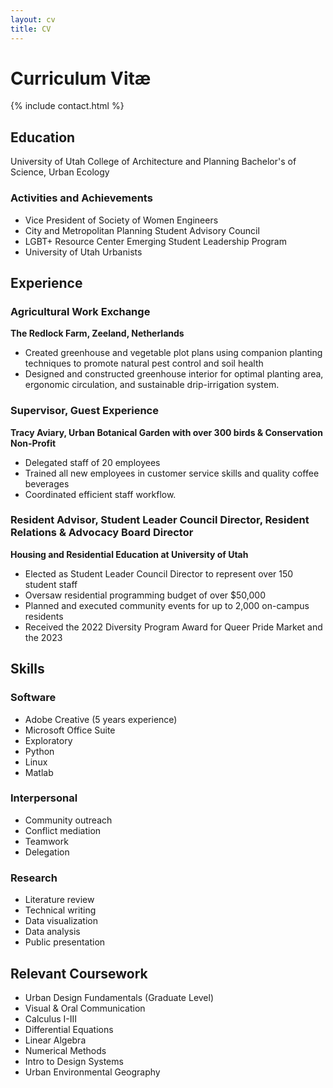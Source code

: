 ```yaml
---
layout: cv
title: CV
---
```


# Curriculum Vitæ

{% include contact.html %}

## Education 
University of Utah College of Architecture and Planning
Bachelor's of Science, Urban Ecology

### Activities and Achievements
- Vice President of Society of Women Engineers
- City and Metropolitan Planning Student Advisory Council
- LGBT+ Resource Center Emerging Student Leadership Program
- University of Utah Urbanists

## Experience

### Agricultural Work Exchange
**The Redlock Farm, Zeeland, Netherlands**  
- Created greenhouse and vegetable plot plans using companion planting techniques to promote natural pest control and soil health
- Designed and constructed greenhouse interior for optimal planting area, ergonomic circulation, and sustainable drip-irrigation system.


### Supervisor, Guest Experience
**Tracy Aviary, Urban Botanical Garden with over 300 birds & Conservation Non-Profit**  
- Delegated staff of 20 employees
- Trained all new employees in customer service skills and quality coffee beverages
- Coordinated efficient staff workflow.


### Resident Advisor, Student Leader Council Director, Resident Relations & Advocacy Board Director
**Housing and Residential Education at University of Utah**  
- Elected as Student Leader Council Director to represent over 150 student staff
- Oversaw residential programming budget of over $50,000
- Planned and executed community events for up to 2,000 on-campus residents
- Received the 2022 Diversity Program Award for Queer Pride Market and the 2023



## Skills

### Software
- Adobe Creative (5 years experience)
- Microsoft Office Suite
- Exploratory
- Python
- Linux
- Matlab 
### Interpersonal
- Community outreach
- Conflict mediation
- Teamwork
- Delegation
### Research
- Literature review
- Technical writing
- Data visualization
- Data analysis
- Public presentation

## Relevant Coursework
- Urban Design Fundamentals (Graduate Level)
- Visual & Oral Communication
- Calculus I-III
- Differential Equations
- Linear Algebra
- Numerical Methods
- Intro to Design Systems
- Urban Environmental Geography



